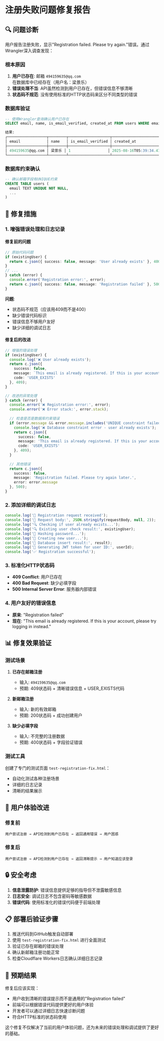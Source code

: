 # 注册失败问题修复报告

## 🔍 问题诊断

用户报告注册失败，显示"Registration failed. Please try again."错误。通过Wrangler深入调查发现：

### 根本原因
1. **用户已存在**: 邮箱 `494159635@qq.com` 在数据库中已经存在（用户名：梁景乐）
2. **错误处理不当**: API虽然检测到用户已存在，但错误信息不够清晰
3. **状态码不规范**: 没有使用标准的HTTP状态码来区分不同类型的错误

### 数据库验证
```sql
-- 使用Wrangler查询确认用户已存在
SELECT email, name, is_email_verified, created_at FROM users WHERE email = '494159635@qq.com';

结果:
┌──────────────────┬────────┬───────────────────┬──────────────────────────┐
│ email            │ name   │ is_email_verified │ created_at               │
├──────────────────┼────────┼───────────────────┼──────────────────────────┤
│ 494159635@qq.com │ 梁景乐 │ 1                 │ 2025-08-16T05:39:34.475Z │
└──────────────────┴────────┴───────────────────┴──────────────────────────┘
```

### 数据库约束确认
```sql
-- 确认邮箱字段有UNIQUE约束
CREATE TABLE users (
  email TEXT UNIQUE NOT NULL,
  ...
)
```

## 🔧 修复措施

### 1. 增强错误处理和日志记录

#### 修复前的问题
```typescript
// 原始代码问题
if (existingUser) {
  return c.json({ success: false, message: 'User already exists' }, 400);
}
// ...
} catch (error) {
  console.error('Registration error:', error);
  return c.json({ success: false, message: 'Registration failed' }, 500);
}
```

**问题**: 
- 状态码不规范（应该用409而不是400）
- 缺少错误代码标识
- 错误信息不够用户友好
- 缺少详细的调试日志

#### 修复后的改进
```typescript
// 增强的错误处理
if (existingUser) {
  console.log('❌ User already exists');
  return c.json({ 
    success: false, 
    message: `This email is already registered. If this is your account, please try logging in instead.`,
    code: 'USER_EXISTS'
  }, 409);
}

// 改进的异常处理
} catch (error) {
  console.error('❌ Registration error:', error);
  console.error('❌ Error stack:', error.stack);
  
  // 检查是否是数据库约束错误
  if (error.message && error.message.includes('UNIQUE constraint failed')) {
    console.log('❌ Database constraint error - user already exists');
    return c.json({ 
      success: false, 
      message: 'This email is already registered. If this is your account, please try logging in instead.',
      code: 'USER_EXISTS'
    }, 409);
  }
  
  // 其他错误
  return c.json({ 
    success: false, 
    message: 'Registration failed. Please try again later.',
    error: error.message 
  }, 500);
}
```

### 2. 添加详细的调试日志

```typescript
console.log('📝 Registration request received');
console.log('📝 Request body:', JSON.stringify(requestBody, null, 2));
console.log('🔍 Checking if user already exists...');
console.log('🔍 Existing user check result:', existingUser);
console.log('🔐 Hashing password...');
console.log('💾 Creating new user...');
console.log('💾 Database insert result:', result);
console.log('🎫 Generating JWT token for user ID:', userId);
console.log('✅ Registration successful');
```

### 3. 标准化HTTP状态码

- **409 Conflict**: 用户已存在
- **400 Bad Request**: 缺少必填字段
- **500 Internal Server Error**: 服务器内部错误

### 4. 用户友好的错误信息

- **原来**: "Registration failed"
- **现在**: "This email is already registered. If this is your account, please try logging in instead."

## 📊 修复效果验证

### 测试场景

1. **已存在邮箱注册**
   - 输入: `494159635@qq.com`
   - 预期: 409状态码 + 清晰错误信息 + USER_EXISTS代码

2. **新邮箱注册**
   - 输入: 新的有效邮箱
   - 预期: 200状态码 + 成功创建用户

3. **缺少必填字段**
   - 输入: 不完整的注册数据
   - 预期: 400状态码 + 字段验证错误

### 测试工具

创建了专门的测试页面 `test-registration-fix.html`：
- 自动化测试各种注册场景
- 详细的日志记录
- 清晰的结果展示

## 🎯 用户体验改进

### 修复前
```
用户尝试注册 → API检测到用户已存在 → 返回通用错误 → 用户困惑
```

### 修复后
```
用户尝试注册 → API检测到用户已存在 → 返回清晰提示 → 用户知道应该登录
```

## 🔒 安全考虑

1. **信息泄露防护**: 错误信息提供足够的指导但不泄露敏感信息
2. **日志安全**: 调试日志不包含密码等敏感数据
3. **错误代码**: 使用标准化的错误代码便于前端处理

## 📋 部署后验证步骤

1. 推送代码到GitHub触发自动部署
2. 使用 `test-registration-fix.html` 进行全面测试
3. 验证已存在邮箱的错误处理
4. 确认新邮箱注册功能正常
5. 检查Cloudflare Workers日志确认详细日志记录

## 🎉 预期结果

修复后应该实现：
- 用户收到清晰的错误提示而不是通用的"Registration failed"
- 前端可以根据错误代码提供更好的用户体验
- 开发者可以通过详细日志快速诊断问题
- 符合HTTP标准的状态码使用

这个修复不仅解决了当前的用户体验问题，还为未来的错误处理和调试提供了更好的基础。
